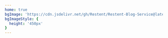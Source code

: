 ```yaml
---
home: true
bgImage: 'https://cdn.jsdelivr.net/gh/Restent/Restent-Blog-Service@latest/background.jpg'
bgImageStyle: {
  height: '450px'
}
---
```

